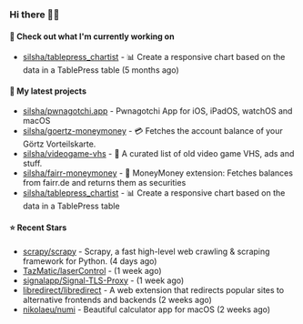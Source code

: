 ### Hi there 🦊👋

#### 👷 Check out what I'm currently working on

- [silsha/tablepress_chartist](https://github.com/silsha/tablepress_chartist) - 📊 Create a responsive chart based on the data in a TablePress table (5 months ago)

#### 🌱 My latest projects

- [silsha/pwnagotchi.app](https://github.com/silsha/pwnagotchi.app) - Pwnagotchi App for iOS, iPadOS, watchOS and macOS
- [silsha/goertz-moneymoney](https://github.com/silsha/goertz-moneymoney) - 💳 Fetches the account balance of your Görtz Vorteilskarte.
- [silsha/videogame-vhs](https://github.com/silsha/videogame-vhs) - 👾 A curated list of old video game VHS, ads and stuff.
- [silsha/fairr-moneymoney](https://github.com/silsha/fairr-moneymoney) - 💸 MoneyMoney extension: Fetches balances from fairr.de and returns them as securities
- [silsha/tablepress_chartist](https://github.com/silsha/tablepress_chartist) - 📊 Create a responsive chart based on the data in a TablePress table

#### ⭐ Recent Stars

- [scrapy/scrapy](https://github.com/scrapy/scrapy) - Scrapy, a fast high-level web crawling &amp; scraping framework for Python. (4 days ago)
- [TazMatic/laserControl](https://github.com/TazMatic/laserControl) -  (1 week ago)
- [signalapp/Signal-TLS-Proxy](https://github.com/signalapp/Signal-TLS-Proxy) -  (1 week ago)
- [libredirect/libredirect](https://github.com/libredirect/libredirect) - A web extension that redirects popular sites to alternative frontends and backends (2 weeks ago)
- [nikolaeu/numi](https://github.com/nikolaeu/numi) - Beautiful calculator app for macOS (2 weeks ago)
